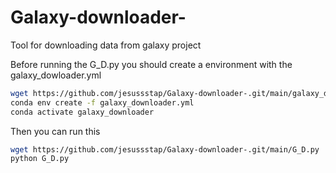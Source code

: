 # Galaxy-downloader-
Tool for downloading data from galaxy project 

Before running the G_D.py you should create a environment with the galaxy_dowloader.yml

```bash
wget https://github.com/jesussstap/Galaxy-downloader-.git/main/galaxy_downloader.yml
conda env create -f galaxy_downloader.yml
conda activate galaxy_downloader
```
Then you can run this 
```bash
wget https://github.com/jesussstap/Galaxy-downloader-.git/main/G_D.py
python G_D.py
